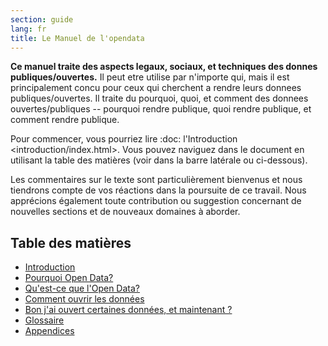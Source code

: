 ```yaml
---
section: guide
lang: fr
title: Le Manuel de l'opendata
---
```


**Ce manuel traite des aspects legaux, sociaux, et techniques des donnes publiques/ouvertes.** Il peut etre utilise par n'importe qui, mais il est principalement concu pour ceux qui cherchent a rendre leurs donnees publiques/ouvertes. Il traite du pourquoi, quoi, et comment des donnees ouvertes/publiques -- pourquoi rendre publique, quoi rendre publique, et comment rendre publique.

Pour commencer, vous pourriez lire :doc: l'Introduction \<introduction/index.html\>. Vous pouvez naviguez dans le document en utilisant la table des matières (voir dans la barre latérale ou ci-dessous).

Les commentaires sur le texte sont particulièrement bienvenus et nous tiendrons compte de vos réactions dans la poursuite de ce travail. Nous apprécions également toute contribution ou suggestion concernant de nouvelles sections et de nouveaux domaines à aborder.

## Table des matières

-   [Introduction](introduction/)
-   [Pourquoi Open Data?](why-open-data/)
-   [Qu'est-ce que l'Open Data?](what-is-open-data)
-   [Comment ouvrir les données](how-to-open-up-data/)
-   [Bon j'ai ouvert certaines données, et maintenant ?](following-up/)
-   [Glossaire](glossary/)
-   [Appendices](appendices/)